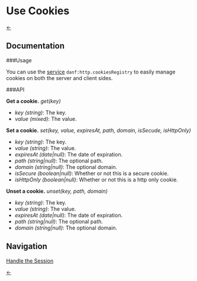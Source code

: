 Use Cookies
===========

[←](../index.md)

Documentation
-------------

###Usage

You can use the [service](../dependency-injection.md) `danf:http.cookiesRegistry` to easily manage cookies on both the server and client sides.

###API

**Get a cookie.**
*get(key)*

* *key (string)*: The key.
* *value (mixed)*: The value.

**Set a cookie.**
*set(key, value, expiresAt, path, domain, isSecude, isHttpOnly)*

* *key (string)*: The key.
* *value (string)*: The value.
* *expiresAt (date|null)*: The date of expiration.
* *path (string|null)*: The optional path.
* *domain (string|null)*: The optional domain.
* *isSecure (boolean|null)*: Whether or not this is a secure cookie.
* *isHttpOnly (boolean|null)*: Whether or not this is a http only cookie.

**Unset a cookie.**
*unset(key, path, domain)*

* *key (string)*: The key.
* *value (string)*: The value.
* *expiresAt (date|null)*: The date of expiration.
* *path (string|null)*: The optional path.
* *domain (string|null)*: The optional domain.

Navigation
----------

[Handle the Session](session.md)

[←](../index.md)